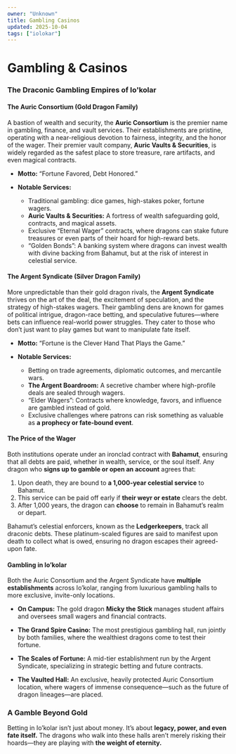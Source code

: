 ```yaml
---
owner: "Unknown"
title: Gambling Casinos
updated: 2025-10-04
tags: ["iolokar"]
---
```


# Gambling & Casinos

### The Draconic Gambling Empires of Io'kolar

#### **The Auric Consortium (Gold Dragon Family)**
A bastion of wealth and security, the **Auric Consortium** is the premier name in gambling, finance, and vault services. Their establishments are pristine, operating with a near-religious devotion to fairness, integrity, and the honor of the wager. Their premier vault company, **Auric Vaults & Securities**, is widely regarded as the safest place to store treasure, rare artifacts, and even magical contracts.

- **Motto:** “Fortune Favored, Debt Honored.”

- **Notable Services:**
  - Traditional gambling: dice games, high-stakes poker, fortune wagers.
  - **Auric Vaults & Securities:** A fortress of wealth safeguarding gold, contracts, and magical assets.
  - Exclusive “Eternal Wager” contracts, where dragons can stake future treasures or even parts of their hoard for high-reward bets.
  - “Golden Bonds”: A banking system where dragons can invest wealth with divine backing from Bahamut, but at the risk of interest in celestial service.

#### **The Argent Syndicate (Silver Dragon Family)**
More unpredictable than their gold dragon rivals, the **Argent Syndicate** thrives on the art of the deal, the excitement of speculation, and the strategy of high-stakes wagers. Their gambling dens are known for games of political intrigue, dragon-race betting, and speculative futures—where bets can influence real-world power struggles. They cater to those who don’t just want to play games but want to manipulate fate itself.

- **Motto:** “Fortune is the Clever Hand That Plays the Game.”

- **Notable Services:**
  - Betting on trade agreements, diplomatic outcomes, and mercantile wars.
  - **The Argent Boardroom:** A secretive chamber where high-profile deals are sealed through wagers.
  - “Elder Wagers”: Contracts where knowledge, favors, and influence are gambled instead of gold.
  - Exclusive challenges where patrons can risk something as valuable as **a prophecy or fate-bound event**.

#### **The Price of the Wager**
Both institutions operate under an ironclad contract with **Bahamut**, ensuring that all debts are paid, whether in wealth, service, or the soul itself. Any dragon who **signs up to gamble or open an account** agrees that:

1. Upon death, they are bound to **a 1,000-year celestial service** to Bahamut.
2. This service can be paid off early if **their weyr or estate** clears the debt.
3. After 1,000 years, the dragon can **choose** to remain in Bahamut’s realm or depart.

Bahamut’s celestial enforcers, known as the **Ledgerkeepers**, track all draconic debts. These platinum-scaled figures are said to manifest upon death to collect what is owed, ensuring no dragon escapes their agreed-upon fate.

#### **Gambling in Io’kolar**
Both the Auric Consortium and the Argent Syndicate have **multiple establishments** across Io’kolar, ranging from luxurious gambling halls to more exclusive, invite-only locations.

- **On Campus:** The gold dragon **Micky the Stick** manages student affairs and oversees small wagers and financial contracts.

- **The Grand Spire Casino:** The most prestigious gambling hall, run jointly by both families, where the wealthiest dragons come to test their fortune.

- **The Scales of Fortune:** A mid-tier establishment run by the Argent Syndicate, specializing in strategic betting and future contracts.

- **The Vaulted Hall:** An exclusive, heavily protected Auric Consortium location, where wagers of immense consequence—such as the future of dragon lineages—are placed.

### **A Gamble Beyond Gold**
Betting in Io’kolar isn’t just about money. It’s about **legacy, power, and even fate itself.** The dragons who walk into these halls aren’t merely risking their hoards—they are playing with **the weight of eternity.**
